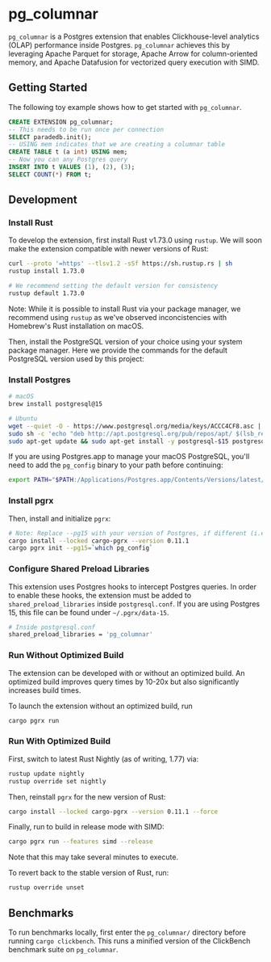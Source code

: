 # pg_columnar

`pg_columnar` is a Postgres extension that enables Clickhouse-level analytics (OLAP) performance inside Postgres. `pg_columnar` achieves this by leveraging Apache Parquet for storage, Apache Arrow for column-oriented memory, and Apache Datafusion for vectorized query execution with SIMD.

## Getting Started

The following toy example shows how to get started with `pg_columnar`.

```sql
CREATE EXTENSION pg_columnar;
-- This needs to be run once per connection
SELECT paradedb.init();
-- USING mem indicates that we are creating a columnar table
CREATE TABLE t (a int) USING mem;
-- Now you can any Postgres query
INSERT INTO t VALUES (1), (2), (3);
SELECT COUNT(*) FROM t;
```

## Development

### Install Rust

To develop the extension, first install Rust v1.73.0 using `rustup`. We will soon make the extension compatible with newer versions of Rust:

```bash
curl --proto '=https' --tlsv1.2 -sSf https://sh.rustup.rs | sh
rustup install 1.73.0

# We recommend setting the default version for consistency
rustup default 1.73.0
```

Note: While it is possible to install Rust via your package manager, we recommend using `rustup` as we've observed inconcistencies with Homebrew's Rust installation on macOS.

Then, install the PostgreSQL version of your choice using your system package manager. Here we provide the commands for the default PostgreSQL version used by this project:

### Install Postgres

```bash
# macOS
brew install postgresql@15

# Ubuntu
wget --quiet -O - https://www.postgresql.org/media/keys/ACCC4CF8.asc | sudo apt-key add -
sudo sh -c 'echo "deb http://apt.postgresql.org/pub/repos/apt/ $(lsb_release -cs)-pgdg main" > /etc/apt/sources.list.d/pgdg.list'
sudo apt-get update && sudo apt-get install -y postgresql-$15 postgresql-server-dev-15
```

If you are using Postgres.app to manage your macOS PostgreSQL, you'll need to add the `pg_config` binary to your path before continuing:

```bash
export PATH="$PATH:/Applications/Postgres.app/Contents/Versions/latest/bin"
```

### Install pgrx

Then, install and initialize `pgrx`:

```bash
# Note: Replace --pg15 with your version of Postgres, if different (i.e. --pg16, --pg14, etc.)
cargo install --locked cargo-pgrx --version 0.11.1
cargo pgrx init --pg15=`which pg_config`
```

### Configure Shared Preload Libraries

This extension uses Postgres hooks to intercept Postgres queries. In order to enable these hooks, the extension
must be added to `shared_preload_libraries` inside `postgresql.conf`. If you are using Postgres 15, this file can be found under `~/.pgrx/data-15`.

```bash
# Inside postgresql.conf
shared_preload_libraries = 'pg_columnar'
```

### Run Without Optimized Build

The extension can be developed with or without an optimized build. An optimized build improves query times by 10-20x but also significantly increases build times.

To launch the extension without an optimized build, run

```bash
cargo pgrx run
```

### Run With Optimized Build

First, switch to latest Rust Nightly (as of writing, 1.77) via:

```bash
rustup update nightly
rustup override set nightly
```

Then, reinstall `pgrx` for the new version of Rust:

```bash
cargo install --locked cargo-pgrx --version 0.11.1 --force
```

Finally, run to build in release mode with SIMD:

```bash
cargo pgrx run --features simd --release
```

Note that this may take several minutes to execute.

To revert back to the stable version of Rust, run:

```bash
rustup override unset
```

## Benchmarks

To run benchmarks locally, first enter the `pg_columnar/` directory before running `cargo clickbench`. This runs a minified version of the ClickBench benchmark suite on `pg_columnar`.
